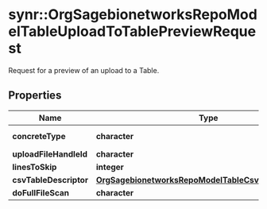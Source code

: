 # synr::OrgSagebionetworksRepoModelTableUploadToTablePreviewRequest

Request for a preview of an upload to a Table. 

## Properties
Name | Type | Description | Notes
------------ | ------------- | ------------- | -------------
**concreteType** | **character** |  | [Enum: [org.sagebionetworks.repo.model.table.UploadToTablePreviewRequest]] 
**uploadFileHandleId** | **character** |  | [optional] 
**linesToSkip** | **integer** |  | [optional] 
**csvTableDescriptor** | [**OrgSagebionetworksRepoModelTableCsvTableDescriptor**](org.sagebionetworks.repo.model.table.CsvTableDescriptor.md) |  | [optional] 
**doFullFileScan** | **character** |  | [optional] 


